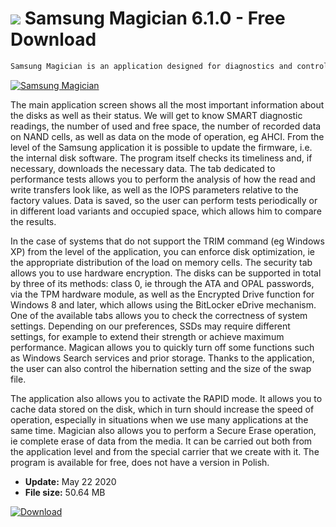 # ![](https://cdn.softexe.net/static/icon/a/samsung-magician-8618.png) Samsung Magician 6.1.0 - Free Download

```sh
Samsung Magician is an application designed for diagnostics and control of Samsung SSD drives. Thanks to it, the user can check the status of his disk, perform necessary optimizations, and use hardware data encryption. The application is not necessary for operation, but it allows you to increase the performance of the medium.
```
[![Samsung Magician](https://gallery.dpcdn.pl/imgc/Tools/54805/g_-_420x350_1.5_-_x20141016105406_0.png)](https://softexe.net/win/disks-files/other/samsung-magician:hfph.html)

The main application screen shows all the most important information about the disks as well as their status. We will get to know SMART diagnostic readings, the number of used and free space, the number of recorded data on NAND cells, as well as data on the mode of operation, eg AHCI. From the level of the Samsung application it is possible to update the firmware, i.e. the internal disk software. The program itself checks its timeliness and, if necessary, downloads the necessary data. The tab dedicated to performance tests allows you to perform the analysis of how the read and write transfers look like, as well as the IOPS parameters relative to the factory values. Data is saved, so the user can perform tests periodically or in different load variants and occupied space, which allows him to compare the results.
 
 In the case of systems that do not support the TRIM command (eg Windows XP) from the level of the application, you can enforce disk optimization, ie the appropriate distribution of the load on memory cells. The security tab allows you to use hardware encryption. The disks can be supported in total by three of its methods: class 0, ie through the ATA and OPAL passwords, via the TPM hardware module, as well as the Encrypted Drive function for Windows 8 and later, which allows using the BitLocker eDrive mechanism. One of the available tabs allows you to check the correctness of system settings. Depending on our preferences, SSDs may require different settings, for example to extend their strength or achieve maximum performance. Magican allows you to quickly turn off some functions such as Windows Search services and prior storage. Thanks to the application, the user can also control the hibernation setting and the size of the swap file.
 
 The application also allows you to activate the RAPID mode. It allows you to cache data stored on the disk, which in turn should increase the speed of operation, especially in situations when we use many applications at the same time. Magician also allows you to perform a Secure Erase operation, ie complete erase of data from the media. It can be carried out both from the application level and from the special carrier that we create with it. The program is available for free, does not have a version in Polish.


- **Update:** May 22 2020
- **File size:** 50.64 MB

[![Download](https://cdn.softexe.net/static/img/download.png)](https://softexe.net/win/disks-files/other/samsung-magician:hfph.html)

